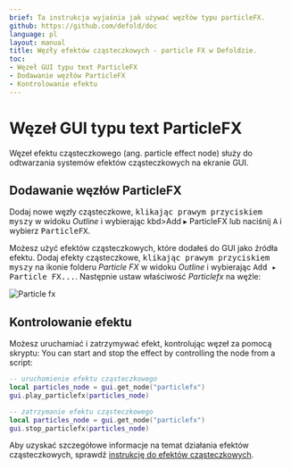 ```yaml
---
brief: Ta instrukcja wyjaśnia jak używać węzłów typu particleFX.
github: https://github.com/defold/doc
language: pl
layout: manual
title: Węzły efektów cząsteczkowych - particle FX w Defoldzie.
toc:
- Węzeł GUI typu text ParticleFX
- Dodawanie węzłów ParticleFX
- Kontrolowanie efektu
---
```


# Węzeł GUI typu text ParticleFX

Węzeł efektu cząsteczkowego (ang. particle effect node) służy do odtwarzania systemów efektów cząsteczkowych na ekranie GUI.

## Dodawanie węzłów ParticleFX

Dodaj nowe węzły cząsteczkowe, <kbd>klikając prawym przyciskiem myszy</kbd> w widoku *Outline* i wybierając kbd>Add ▸ ParticleFX</kbd> lub naciśnij <kbd>A</kbd> i wybierz <kbd>ParticleFX</kbd>.

Możesz użyć efektów cząsteczkowych, które dodałeś do GUI jako źródła efektu. Dodaj efekty cząsteczkowe, <kbd>klikając prawym przyciskiem myszy</kbd> na ikonie folderu *Particle FX* w widoku *Outline* i wybierając <kbd>Add ▸ Particle FX...</kbd>. Następnie ustaw właściwość *Particlefx* na węźle:

![Particle fx](/manuals/images/gui-particlefx/create.png)

## Kontrolowanie efektu

Możesz uruchamiać i zatrzymywać efekt, kontrolując węzeł za pomocą skryptu:
You can start and stop the effect by controlling the node from a script:

```lua
-- uruchomienie efektu cząsteczkowego
local particles_node = gui.get_node("particlefx")
gui.play_particlefx(particles_node)
```

```lua
-- zatrzymanie efektu cząsteczkowego
local particles_node = gui.get_node("particlefx")
gui.stop_particlefx(particles_node)
```

Aby uzyskać szczegółowe informacje na temat działania efektów cząsteczkowych, sprawdź [instrukcję do efektów cząsteczkowych](/pl/manuals/particlefx).